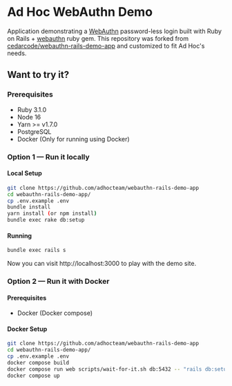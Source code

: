 # Ad Hoc WebAuthn Demo

Application demonstrating a [WebAuthn](https://en.wikipedia.org/wiki/WebAuthn) password-less login built with Ruby on Rails + [webauthn](https://github.com/cedarcode/webauthn-ruby) ruby gem. This repository was forked from [cedarcode/webauthn-rails-demo-app](https://github.com/cedarcode/webauthn-rails-demo-app) and customized to fit Ad Hoc's needs.

## Want to try it?

### Prerequisites

* Ruby 3.1.0
* Node 16
* Yarn >= v1.7.0
* PostgreSQL
* Docker (Only for running using Docker)

### Option 1 — Run it locally

#### Local Setup

```bash
git clone https://github.com/adhocteam/webauthn-rails-demo-app
cd webauthn-rails-demo-app/
cp .env.example .env
bundle install
yarn install (or npm install)
bundle exec rake db:setup
```

#### Running

```bash
bundle exec rails s
```

Now you can visit http://localhost:3000 to play with the demo site.

### Option 2 — Run it with Docker

#### Prerequisites

* Docker (Docker compose)

#### Docker Setup

```bash
git clone https://github.com/adhocteam/webauthn-rails-demo-app
cd webauthn-rails-demo-app/
cp .env.example .env
docker compose build
docker compose run web scripts/wait-for-it.sh db:5432 -- "rails db:setup"
docker compose up
```

